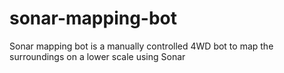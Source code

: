 # sonar-mapping-bot
Sonar mapping bot is a manually controlled 4WD bot to map the surroundings on a lower scale using Sonar 
